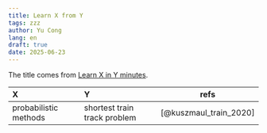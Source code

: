 ```yaml
---
title: Learn X from Y
tags: zzz
author: Yu Cong
lang: en
draft: true
date: 2025-06-23
---
```


The title comes from [Learn X in Y minutes](https://learnxinyminutes.com/).

| X         | Y         |  refs |
| :------   | :------   |  :-:  |
| probabilistic methods | shortest train track problem | [@kuszmaul_train_2020] |

